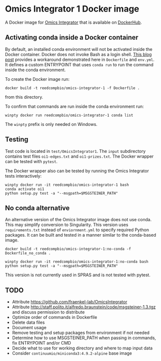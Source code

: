 # Omics Integrator 1 Docker image

A Docker image for [Omics Integrator](https://github.com/fraenkel-lab/OmicsIntegrator) that is available on [DockerHub](https://hub.docker.com/repository/docker/reedcompbio/omics-integrator-1).

## Activating conda inside a Docker container

By default, an installed conda environment will not be activated inside the Docker container.
Docker does not invoke Bash as a login shell.
[This blog post](https://pythonspeed.com/articles/activate-conda-dockerfile/) provides a workaround demonstrated here in `Dockerfile` and `env.yml`.
It defines a custom ENTRYPOINT that uses `conda run` to run the command inside the conda environment.

To create the Docker image run:
```
docker build -t reedcompbio/omics-integrator-1 -f Dockerfile .
```
from this directory.

To confirm that commands are run inside the conda environment run:
```
winpty docker run reedcompbio/omics-integrator-1 conda list
```
The `winpty` prefix is only needed on Windows.

## Testing
Test code is located in `test/OmicsIntegrator1`.
The `input` subdirectory contains test files `oi1-edges.txt` and `oi1-prizes.txt`.
The Docker wrapper can be tested with `pytest`.

The Docker wrapper also can be tested by running the Omics Integrator tests interactively:
```
winpty docker run -it reedcompbio/omics-integrator-1 bash
conda activate oi1
python setup.py test -a "--msgpath=$MSGSTEINER_PATH"
```

## No conda alternative
An alternative version of the Omics Integrator image does not use conda.
This may simplify conversion to Singularity.
This version uses `requirements.txt` instead of `enviornment.yml` to specify required Python packages.
It can be built and tested in a manner similar to the conda-based image.
```
docker build -t reedcompbio/omics-integrator-1:no-conda -f Dockerfile_no_conda .

winpty docker run -it reedcompbio/omics-integrator-1:no-conda bash
python setup.py test -a "--msgpath=$MSGSTEINER_PATH"
```

This version is not currently used in SPRAS and is not tested with pytest.

## TODO
- Attribute https://github.com/fraenkel-lab/OmicsIntegrator
- Attribute http://staff.polito.it/alfredo.braunstein/code/msgsteiner-1.3.tgz and discuss permission to distribute
- Optimize order of commands in Dockerfile
- Delete data files
- Document usage
- Remove testing and setup packages from environment if not needed
- Determine how to use MSGSTEINER_PATH when passing in commands, fix ENTRYPOINT and/or CMD
- Decide what to use for working directory and where to map input data
- Consider `continuumio/miniconda3:4.9.2-alpine` base image
